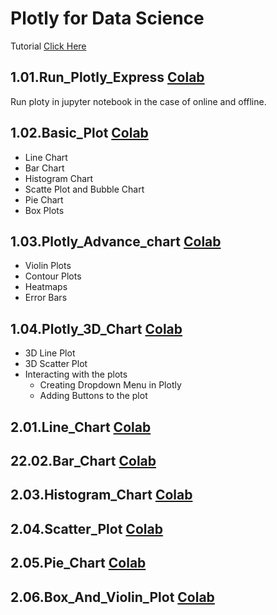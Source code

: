 # Plotly for Data Science
Tutorial [Click Here](https://drive.google.com/file/d/1KW975FyaM7l-91sxmE3OX3egi_UMh2ot/view)

## 1.01.Run_Plotly_Express [Colab](https://colab.research.google.com/github/RifatMuhtasim/Plotly_for_Data_Science/blob/master/1.01.Run_Plotly_Express.ipynb) 
Run ploty in jupyter notebook in the case of online and offline.


## 1.02.Basic_Plot [Colab](https://colab.research.google.com/github/RifatMuhtasim/Plotly_for_Data_Science/blob/master/1.02.Basic_Plot.ipynb) 
- Line Chart
- Bar Chart
- Histogram Chart
- Scatte Plot and Bubble Chart
- Pie Chart
- Box Plots


## 1.03.Plotly_Advance_chart [Colab](https://colab.research.google.com/github/RifatMuhtasim/Plotly_for_Data_Science/blob/master/1.03.Plotly_Advance_Chart.ipynb) 
- Violin Plots
- Contour Plots
- Heatmaps
- Error Bars


## 1.04.Plotly_3D_Chart [Colab](https://colab.research.google.com/github/RifatMuhtasim/Plotly_for_Data_Science/blob/master/1.04.Plotly_3D_Chart.ipynb) 
- 3D Line Plot
- 3D Scatter Plot
- Interacting with the plots
  - Creating Dropdown Menu in Plotly
  - Adding Buttons to the plot

## 2.01.Line_Chart [Colab](https://colab.research.google.com/github/RifatMuhtasim/Plotly_for_Data_Science/blob/master/2.01.Line_Chart.ipynb)

## 22.02.Bar_Chart [Colab](https://colab.research.google.com/github/RifatMuhtasim/Plotly_for_Data_Science/blob/master/2.02.Bar_Chart.ipynb)

## 2.03.Histogram_Chart [Colab](https://colab.research.google.com/github/RifatMuhtasim/Plotly_for_Data_Science/blob/master/2.03.Histogram_Chart.ipynb)

## 2.04.Scatter_Plot [Colab](https://colab.research.google.com/github/RifatMuhtasim/Plotly_for_Data_Science/blob/master/2.04.Scatter_Plot.ipynb)

## 2.05.Pie_Chart [Colab](https://colab.research.google.com/github/RifatMuhtasim/Plotly_for_Data_Science/blob/master/2.05.Pie_Chart.ipynb)

## 2.06.Box_And_Violin_Plot [Colab](https://colab.research.google.com/github/RifatMuhtasim/Plotly_for_Data_Science/blob/master/2.06.Box_And_Violin_Plot.ipynb)

